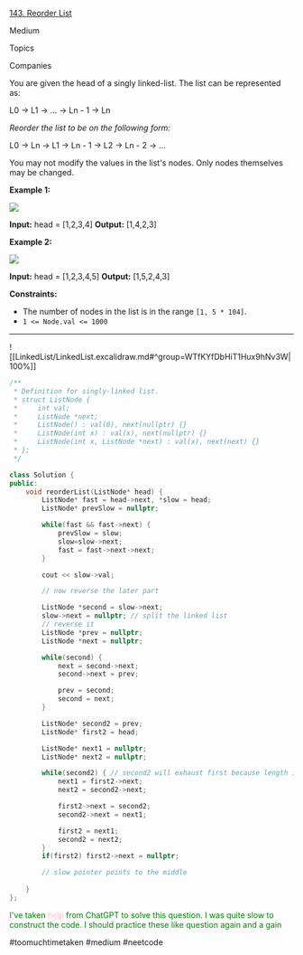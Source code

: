 [143. Reorder List](https://leetcode.com/problems/reorder-list/)

Medium

Topics

Companies

You are given the head of a singly linked-list. The list can be represented as:

L0 → L1 → … → Ln - 1 → Ln

_Reorder the list to be on the following form:_

L0 → Ln → L1 → Ln - 1 → L2 → Ln - 2 → …

You may not modify the values in the list's nodes. Only nodes themselves may be changed.

**Example 1:**

![](https://assets.leetcode.com/uploads/2021/03/04/reorder1linked-list.jpg)

**Input:** head = [1,2,3,4]
**Output:** [1,4,2,3]

**Example 2:**

![](https://assets.leetcode.com/uploads/2021/03/09/reorder2-linked-list.jpg)

**Input:** head = [1,2,3,4,5]
**Output:** [1,5,2,4,3]

**Constraints:**

- The number of nodes in the list is in the range `[1, 5 * 104]`.
- `1 <= Node.val <= 1000`

---

![[LinkedList/LinkedList.excalidraw.md#^group=WTfKYfDbHiT1Hux9hNv3W|100%]]



```cpp
/**
 * Definition for singly-linked list.
 * struct ListNode {
 *     int val;
 *     ListNode *next;
 *     ListNode() : val(0), next(nullptr) {}
 *     ListNode(int x) : val(x), next(nullptr) {}
 *     ListNode(int x, ListNode *next) : val(x), next(next) {}
 * };
 */

class Solution {
public:
    void reorderList(ListNode* head) {
        ListNode* fast = head->next, *slow = head;
        ListNode* prevSlow = nullptr;

        while(fast && fast->next) {
            prevSlow = slow;
            slow=slow->next;
            fast = fast->next->next;
        }

        cout << slow->val;

        // now reverse the later part

        ListNode *second = slow->next;
        slow->next = nullptr; // split the linked list
        // reverse it
        ListNode *prev = nullptr;
        ListNode *next = nullptr;

        while(second) {
            next = second->next;
            second->next = prev;

            prev = second;
            second = next;
        }

        ListNode* second2 = prev;
        ListNode* first2 = head;

        ListNode* next1 = nullptr;
        ListNode* next2 = nullptr;

        while(second2) { // second2 will exhaust first because length is either equal or second part is shorter
            next1 = first2->next;
            next2 = second2->next;

            first2->next = second2;
            second2->next = next1;

            first2 = next1;
            second2 = next2;        
        }
        if(first2) first2->next = nullptr;

        // slow pointer points to the middle
        
    }
};

```


<p style='color:green'>I've taken <span style='color:pink'>help </span> from ChatGPT to solve this question. I was quite slow to construct the code. I should practice these like question again and a gain </p>


#toomuchtimetaken
#medium 
#neetcode

